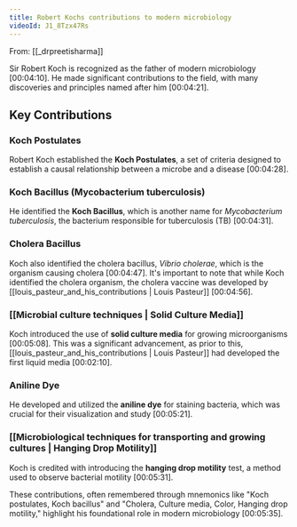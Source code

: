 ```yaml
---
title: Robert Kochs contributions to modern microbiology
videoId: J1_8Tzx47Rs
---
```


From: [[_drpreetisharma]] <br/> 

Sir Robert Koch is recognized as the father of modern microbiology <a class="yt-timestamp" data-t="00:04:10">[00:04:10]</a>. He made significant contributions to the field, with many discoveries and principles named after him <a class="yt-timestamp" data-t="00:04:21">[00:04:21]</a>.

## Key Contributions

### Koch Postulates
Robert Koch established the **Koch Postulates**, a set of criteria designed to establish a causal relationship between a microbe and a disease <a class="yt-timestamp" data-t="00:04:28">[00:04:28]</a>.

### Koch Bacillus (Mycobacterium tuberculosis)
He identified the **Koch Bacillus**, which is another name for *Mycobacterium tuberculosis*, the bacterium responsible for tuberculosis (TB) <a class="yt-timestamp" data-t="00:04:31">[00:04:31]</a>.

### Cholera Bacillus
Koch also identified the cholera bacillus, *Vibrio cholerae*, which is the organism causing cholera <a class="yt-timestamp" data-t="00:04:47">[00:04:47]</a>. It's important to note that while Koch identified the cholera organism, the cholera vaccine was developed by [[louis_pasteur_and_his_contributions | Louis Pasteur]] <a class="yt-timestamp" data-t="00:04:56">[00:04:56]</a>.

### [[Microbial culture techniques | Solid Culture Media]]
Koch introduced the use of **solid culture media** for growing microorganisms <a class="yt-timestamp" data-t="00:05:08">[00:05:08]</a>. This was a significant advancement, as prior to this, [[louis_pasteur_and_his_contributions | Louis Pasteur]] had developed the first liquid media <a class="yt-timestamp" data-t="00:02:10">[00:02:10]</a>.

### Aniline Dye
He developed and utilized the **aniline dye** for staining bacteria, which was crucial for their visualization and study <a class="yt-timestamp" data-t="00:05:21">[00:05:21]</a>.

### [[Microbiological techniques for transporting and growing cultures | Hanging Drop Motility]]
Koch is credited with introducing the **hanging drop motility** test, a method used to observe bacterial motility <a class="yt-timestamp" data-t="00:05:31">[00:05:31]</a>.

These contributions, often remembered through mnemonics like "Koch postulates, Koch bacillus" and "Cholera, Culture media, Color, Hanging drop motility," highlight his foundational role in modern microbiology <a class="yt-timestamp" data-t="00:05:35">[00:05:35]</a>.